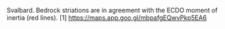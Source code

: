 Svalbard. Bedrock striations are in agreement with the ECDO moment of inertia (red lines). 
[1] https://maps.app.goo.gl/mbpafgEQwvPkp5EA6